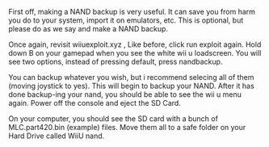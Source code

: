 First off, making a NAND backup is very useful. It can save you from harm you do to your system, import it on emulators, etc. This is optional, but please do as we say and make a NAND backup.

Once again, revisit wiiuexploit.xyz , Like before, click run exploit again. Hold down B on your gamepad when you see the white wii u loadscreen. You will see two options, instead of pressing default, press nandbackup.

You can backup whatever you wish, but i recommend selecing all of them (moving joystick to yes). This will begin to backup your NAND. After it has done backup-ing your nand, you should be able to see the wii u menu again. Power off the console and eject the SD Card.

On your computer, you should see the SD card with a bunch of MLC.part420.bin (example) files. Move them all to a safe folder on your Hard Drive called WiiU nand.
